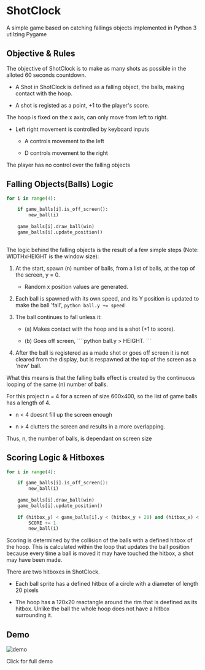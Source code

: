 # ShotClock


A simple game based on catching fallings objects implemented in Python 3 utilzing Pygame


## Objective & Rules


The objective of ShotClock is to make as many shots as possible in the alloted 60 seconds countdown. 

* A Shot in ShotClock is defined as a falling object, the balls, making contact with the hoop.
    
* A shot is registed as a point, +1 to the player's score. 

The hoop is fixed on the x axis, can only move from left to right.

* Left right movement is controlled by keyboard inputs
    
    * A controls movement to the left
        
    * D controls movement to the right

The player has no control over the falling objects


## Falling Objects(Balls) Logic


```python
for i in range(4):

    if game_balls[i].is_off_screen():
        new_ball(i)
        
    game_balls[i].draw_ball(win)
    game_balls[i].update_position()
    
```

The logic behind the falling objects is the result of a few simple steps (Note: WIDTHxHEIGHT is the window size):

1. At the start, spawn (n) number of balls, from a list of balls, at the top of the screen, y = 0. 
    * Random x position values are generated.

2. Each ball is spawned with its own speed, and its Y position is updated to make the ball 'fall', ```python ball.y += speed ```

3. The ball continues to fall unless it:
    * (a) Makes contact with the hoop and is a shot (+1 to score).
    
    * (b) Goes off screen, ````python ball.y > HEIGHT. ```

4. After the ball is registered as a made shot or goes off screen it is not cleared from the display, but is respawned at the top of the screen as a 'new' ball.
    

What this means is that the falling balls effect is created by the continuous looping of the same (n) number of balls.

For this project n = 4 for a screen of size 600x400, so the list of game balls has a length of 4.

* n < 4 doesnt fill up the screen enough 
    
* n > 4  clutters the screen and results in a more overlapping.
    
Thus, n, the number of balls, is dependant on screen size


## Scoring Logic & Hitboxes


```python
for i in range(4):

    if game_balls[i].is_off_screen():
        new_ball(i)
        
    game_balls[i].draw_ball(win)
    game_balls[i].update_position()
        
    if (hitbox_y) < game_balls[i].y < (hitbox_y + 20) and (hitbox_x) < game_balls[i].x < (hoop_x + 120):
        SCORE += 1
        new_ball(i)
```

Scoring is determined by the collision of the balls with a defined hitbox of the hoop. This is calculated within the loop that updates the ball position because every time a ball is moved it may have touched the hitbox, a shot may have been made.

There are two  hitboxes in ShotClock.

* Each ball sprite has a defined hitbox of a circle with a diameter of length 20 pixels

* The hoop has a 120x20  reactangle around the rim that is deefined as its hitbox. Unlike the ball the whole hoop does not have a hitbox surrounding it. 



## Demo

![demo](https://media4.giphy.com/media/LAD2kVM5phCSDQRwT6/giphy.gif)

Click for full demo


